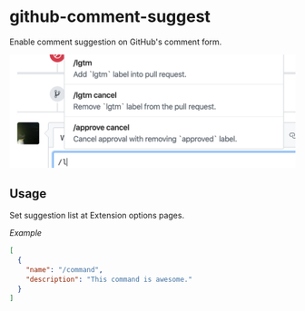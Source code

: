 # github-comment-suggest

Enable comment suggestion on GitHub's comment form.

![](docs/image.png)

## Usage

Set suggestion list at Extension options pages.

_Example_

```json
[
  {
    "name": "/command",
    "description": "This command is awesome."
  }
]
```
